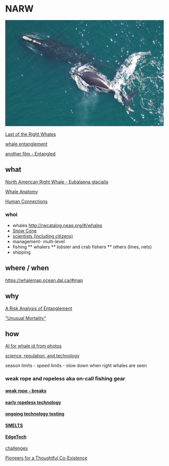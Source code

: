 # NARW 
![North American Right Whale - Eubalaena glacialis](D540D218-14A3-41CC-A279-9607FC1EE487.jpeg)

[Last of the Right Whales](https://lastoftherightwhales.com)

[whale entanglement](https://www.andersoncabotcenterforoceanlife.org/blog/scenes-from-a-right-whale-entanglement)

[another film - Entangled](https://entangled-film.com/)

## what 

[North American Right Whale - Eubalaena glacialis](https://www.fisheries.noaa.gov/species/north-atlantic-right-whale)

[Whale Anatomy](https://oceantoday.noaa.gov/whaleanatomy/welcome.html)

[Human Connections](https://ocean.si.edu/ocean-life/marine-mammals/north-atlantic-right-whale)

### whoi
* whales http://rwcatalog.neaq.org/#/whales
* [Snow Cone](https://www.fisheries.noaa.gov/feature-story/snow-cone-watch-updates-entangled-right-whale-mother-and-newborn-calf)
* [scientists (including citizens)](https://www.whoi.edu/know-your-ocean/ocean-topics/ocean-life/right-whales/)
* management- multi-level
* fishing 
** whalers 
** lobster and crab fishers
** others (lines, nets)
* shipping

## where / when  
   https://whalemap.ocean.dal.ca/#map

## why

[A Risk Analysis of Entanglement](https://storymaps.arcgis.com/stories/efb2e1d058054fb6a1487d964397bffd)

["Unusual Mortality"](https://www.fisheries.noaa.gov/national/marine-life-distress/2017-2022-north-atlantic-right-whale-unusual-mortality-event)

## how 

[AI for whale id from photos](https://www.fisheries.noaa.gov/new-england-mid-atlantic/science-data/artificial-intelligence-right-whale-photo-identification)

[science, regulation, and technology](https://www.fisheries.noaa.gov/search?oq=north+american+right+whale)

season limits -
speed limits - slow down when right whales are seen

### weak rope and ropeless aka on-call fishing gear

#### [weak rope - breaks](https://www.mass.gov/doc/12422-dmf-offering-free-buoy-line-marking-materials-and-additional-free-weak-rope/download)
    
#### [early ropeless technology](https://www.whoi.edu/oceanus/feature/whale-safe-fishing-gear/)

#### [ongoing technology testing](https://www.mass.gov/service-details/ropeless-fishing-gear-feasibility-study)

#### [SMELTS](https://www.smelts.org/)

#### [EdgeTech](https://www.edgetech.com/)

[challenges](https://capecodfishermen.org/item/aidsropelesshear-0127?category_id=9)

[Pioneers for a Thoughtful Co-Existence](https://www.capeandislands.org/local-news/2022-01-13/lobsterman-v-lobsterman-fight-over-ropeless-fishing-divides-industry)
